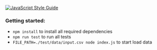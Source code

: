 [![JavaScript Style Guide](https://img.shields.io/badge/code_style-standard-brightgreen.svg)](https://standardjs.com)

### Getting started:

- `npm install` to install all required dependencies
- `npm run test` to run all tests
- `FILE_PATH=./test/data/input.csv node index.js` to start load data
